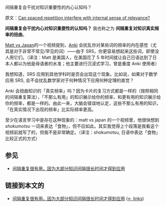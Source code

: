 间隔重复会干扰对知识重要性的内心认知吗？

原文：[Can spaced repetition interfere with internal sense of relevance?](https://wiki.issarice.com/wiki/Can_spaced_repetition_interfere_with_internal_sense_of_relevance%3F)

**间隔重复会干扰内心对知识重要性的认知吗？** 我也称之为 **间隔重复对知识真实频率的扭曲**。

[Matt vs Japan](https://wiki.issarice.com/index.php?title=Matt_vs_Japan&action=edit&redlink=1)的一个视频提到，[Anki](https://wiki.issarice.com/wiki/Anki) 会扰乱你对某些词的频率的内在感觉（尤其是对于非常不常见/罕见的词）——由于 SRS，你更容易想起来这些词，即使没人用它们。（译注：Matt 是美国人，在美国花了 5 年时间就让自己日语达到了日本人都以为他是母语者的水准；他主要进行沉浸式学习，曾是重度 Anki 使用者）

我想知道，SRS 应用到其他学科时是否会出现这个现象。比如说，如果对于数学应用 SRS, 会不会扰乱数学家对于何种情况下应用何种定理的直觉？

Anki 会扭曲知识的「真实频率」吗？因为卡片的复习方式都是一样的（按照相同的间隔重复算法），「不那么有用」的知识展示给你的频率，和更有用的知识展示给你的频率，都是一样的。由此一来，大脑会错误地认定，这些不那么有用的知识，「在真实情况下出现的频率」比实际频率更高。

至少在语言学习中是存在这种现象的：matt vs japan 的一个视频里，他很快想到 *shokumotsu* 一词来表达「食物」，但不应如此。其实我觉得上个段落是我看这个视频前就写了的，但我不是非常确定。（译注：shokumotsu, 日语中表达「食物」比较正式的方式）

## 参见

* [间隔重复很有用，因为大部分知识间隔很长时间才得到应用](https://wiki.issarice.com/wiki/Spaced_repetition_is_useful_because_most_knowledge_is_sparsely_applicable)

## 链接到本文的

* [间隔重复很有用，因为大部分知识间隔很长时间才得到应用](https://wiki.issarice.com/wiki/Spaced_repetition_is_useful_because_most_knowledge_is_sparsely_applicable) ‎ ([← links](https://wiki.issarice.com/index.php?title=Special:WhatLinksHere&target=Spaced+repetition+is+useful+because+most+knowledge+is+sparsely+applicable))